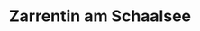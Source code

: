 ---
title: Zarrentin am Schaalsee
url: /zarrentin-am-schaalsee/
latitude: 53.546
longitude: 10.978
---